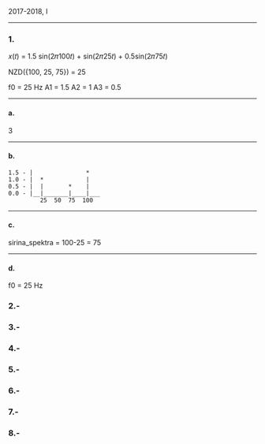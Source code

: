 2017-2018, I

---

### 1.

𝑥(𝑡) = 1.5 sin(2𝜋100𝑡) + sin(2𝜋25𝑡) + 0.5sin(2𝜋75𝑡)

NZD({100, 25, 75}) = 25

f0 = 25 Hz
A1 = 1.5
A2 = 1
A3 = 0.5

---

#### a.

3

---
#### b.

```  
1.5 - |               *
1.0 - |  *            |
0.5 - |  |       *    |
0.0 - |__|_______|____|___
         25  50  75  100
```

---
#### c.

sirina_spektra = 100-25 = 75

---

#### d.

f0 = 25 Hz


### 2.-




### 3.-




### 4.-




### 5.-




### 6.-




### 7.-




### 8.-

